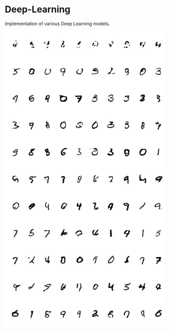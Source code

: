 # Deep-Learning

Implementation of various Deep Learning models.

![alt text](https://github.com/rashmi0888/Deep-Learning/blob/master/DCGAN.jpg)
